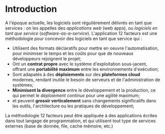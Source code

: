 Introduction
============

A l'époque actuelle, les logiciels sont régulièrement délivrés en tant que services : on les appelles des *applications web* (web apps), ou *logiciels en tant que service* (*software-as-a-service*). L'application 12 facteurs est une méthodologie pour concevoir des logiciels en tant que service qui :

* Utilisent des formats déclaratifs pour mettre en oeuvre l'automatisation, pour minimiser le temps et les coûts pour que de nouveaux développeurs rejoignent le projet;
* Ont un **contrat propre** avec le système d'exploitation sous-jacent, offrant une **portabilité maximum** entre les environnements d'exécution;
* Sont adapatés à des **déploiements** sur des **plateformes cloud** modernes, rendant inutile le besoin de serveurs et de l'administration de systèmes;
* **Minimisent la divergence** entre le développement et la production, ce qui permet le *déploiement continue* pour une agilité maximum;
* et peuvent **grossir verticalement** sans changements significatifs dans les outils, l'architecture ou les pratiques de développement;

La méthodologie 12 facteurs peut être appliquée à des applications écrites dans tout langage de programmation, et qui utilisent tout type de services externes (base de donnée, file, cache mémoire, etc.)
